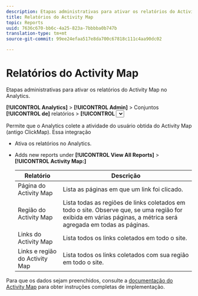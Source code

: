 ```yaml
---
description: Etapas administrativas para ativar os relatórios do Activity Map no Analytics.
title: Relatórios do Activity Map
topic: Reports
uuid: 7636c670-bb6c-4a25-823a-7bbbba0b747b
translation-type: tm+mt
source-git-commit: 99ee24efaa517e8da700c67818c111c4aa90dc02

---
```



# Relatórios do Activity Map

Etapas administrativas para ativar os relatórios do Activity Map no Analytics.

**[!UICONTROL Analytics]** &gt; **[!UICONTROL Admin]** &gt; Conjuntos **[!UICONTROL de]** relatórios &gt; **[!UICONTROL <select report suite>]** &gt; **[!UICONTROL Editar configurações]** &gt; Mapa **[!UICONTROL de]** **[!UICONTROL atividade &gt; Relatório do mapa de atividade de atividade]**

Permite que o Analytics colete a atividade do usuário obtida do Activity Map (antigo ClickMap). Essa integração

* Ativa os relatórios no Analytics.
* Adds new reports under **[!UICONTROL View All Reports]** &gt; **[!UICONTROL Activity Map:]**

   | Relatório | Descrição |
   |---|---|
   | Página do Activity Map | Lista as páginas em que um link foi clicado. |
   | Região do Activity Map | Lista todas as regiões de links coletados em todo o site. Observe que, se uma região for exibida em várias páginas, a métrica será agregada em todas as páginas. |
   | Links do Activity Map | Lista todos os links coletados em todo o site. |
   | Links e região do Activity Map | Lista todos os links coletados com sua região em todo o site. |

Para que os dados sejam preenchidos, consulte a [documentação do Activity Map](https://marketing.adobe.com/resources/help/en_US/analytics/activitymap/) para obter instruções completas de implementação.
